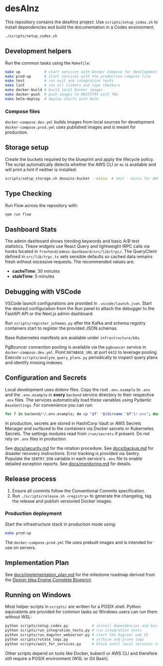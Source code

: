 # desAInz

This repository contains the desAInz project. Use `scripts/setup_codex.sh` to install dependencies and build the documentation in a Codex environment.

```bash
./scripts/setup_codex.sh
```


## Development helpers

Run the common tasks using the `Makefile`:

```bash
make up           # start services with Docker Compose for development
make prod-up      # start services with the production compose file
make test         # run unit and integration tests
make lint         # run all linters and type checkers
make docker-build # build local Docker images
make docker-push  # push images to REGISTRY with TAG
make helm-deploy  # deploy charts with Helm
```
### Compose files

`docker-compose.dev.yml` builds images from local sources for development. `docker-compose.prod.yml` uses published images and is meant for production.


## Storage setup

Create the buckets required by the blueprint and apply the lifecycle policy.
The script automatically detects whether the AWS CLI or `mc` is available and
will print a hint if neither is installed:

```bash
scripts/setup_storage.sh desainz-bucket --minio  # omit --minio for AWS S3
```

## Type Checking

Run Flow across the repository with:

```bash
npm run flow
```

## Dashboard Stats

The admin dashboard shows trending keywords and basic A/B test statistics.
These widgets use React Query and lightweight tRPC calls via hooks located in
`frontend/admin-dashboard/src/lib/trpc/`.
The QueryClient defined in `src/lib/trpc.ts` sets sensible defaults so cached
data remains fresh without excessive requests. The recommended values are:

- **cacheTime**: 30 minutes
- **staleTime**: 5 minutes

## Debugging with VSCode

VSCode launch configurations are provided in `.vscode/launch.json`.
Start the desired configuration from the Run panel to attach the debugger to the FastAPI API or the Next.js admin dashboard.

Run `scripts/register_schemas.py` after the Kafka and schema registry containers
start to register the provided JSON schemas.

Base Kubernetes manifests are available under `infrastructure/k8s`.

PgBouncer connection pooling is available via the `pgbouncer` service in
`docker-compose.dev.yml`. Point `DATABASE_URL` at port `6432` to leverage pooling.
Execute `scripts/analyze_query_plans.py` periodically to inspect query plans and
identify missing indexes.

## Configuration and Secrets
Local development uses dotenv files. Copy the root `.env.example` to `.env` and the `.env.example` in **every** `backend` service directory to their respective `.env` files. The services automatically load these variables using Pydantic `BaseSettings`.
For convenience you can run:

```bash
for f in backend/*/.env.example; do cp "$f" "$(dirname "$f")/.env"; done
```

In production, secrets are stored in HashiCorp Vault or AWS Secrets Manager and surfaced to the containers via Docker secrets or Kubernetes Secrets. The settings modules read from `/run/secrets` if present. Do not rely on `.env` files in production.

See [docs/security.md](docs/security.md) for the rotation procedure.
See [docs/backup.md](docs/backup.md) for disaster recovery instructions.
Error tracking is provided via Sentry. Populate the `SENTRY_DSN` variable in each service's `.env` file to enable detailed exception reports. See [docs/monitoring.md](docs/monitoring.md) for details.


## Release process

1. Ensure all commits follow the Conventional Commits specification.
2. Run `./scripts/release.sh <registry>` to generate the changelog, tag the release and publish versioned Docker images.

### Production deployment

Start the infrastructure stack in production mode using:

```bash
make prod-up
```

The `docker-compose.prod.yml` file uses prebuilt images and is intended for use on servers.

## Implementation Plan

See [docs/implementation_plan.md](docs/implementation_plan.md) for the milestone roadmap derived from the [Design Idea Engine Complete Blueprint](docs/blueprints/DesignIdeaEngineCompleteBlueprint.md).

## Running on Windows

Most helper scripts in `scripts/` are written for a POSIX shell. Python equivalents
are provided for common tasks so Windows users can run them without WSL:

```bash
python scripts/setup_codex.py           # install dependencies and build docs
python scripts/run_integration_tests.py # run integration tests
python scripts/run_dagster_webserver.py # start the Dagster web UI
python scripts/rotate_logs.py           # archive and prune logs
python scripts/wait_for_services.py     # block until local services respond
```

Other scripts depend on tools like Docker, kubectl or AWS CLI and therefore
still require a POSIX environment (WSL or Git Bash).
